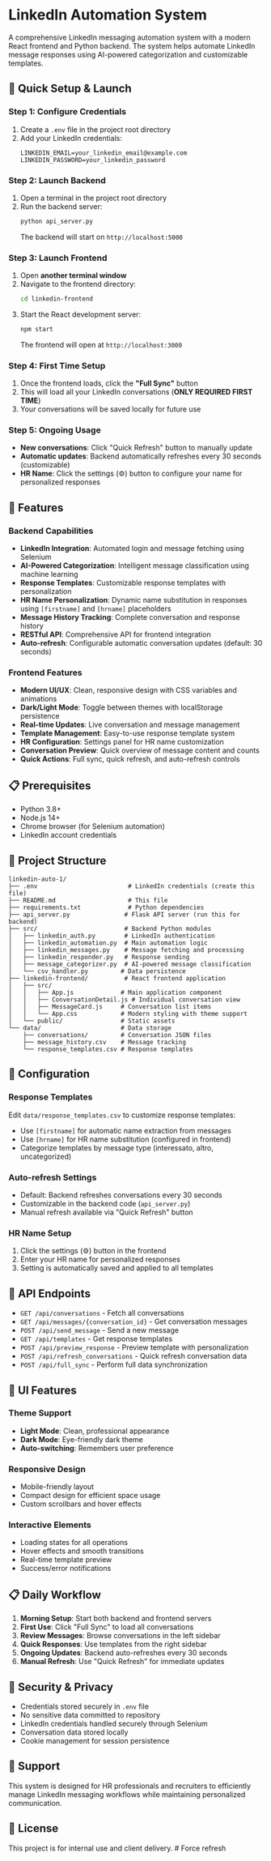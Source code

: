 # LinkedIn Automation System

A comprehensive LinkedIn messaging automation system with a modern React frontend and Python backend. The system helps automate LinkedIn message responses using AI-powered categorization and customizable templates.

## 🚀 Quick Setup & Launch

### Step 1: Configure Credentials

1. Create a `.env` file in the project root directory
2. Add your LinkedIn credentials:
   ```env
   LINKEDIN_EMAIL=your_linkedin_email@example.com
   LINKEDIN_PASSWORD=your_linkedin_password
   ```

### Step 2: Launch Backend

1. Open a terminal in the project root directory
2. Run the backend server:
   ```bash
   python api_server.py
   ```
   The backend will start on `http://localhost:5000`

### Step 3: Launch Frontend

1. Open **another terminal window**
2. Navigate to the frontend directory:
   ```bash
   cd linkedin-frontend
   ```
3. Start the React development server:
   ```bash
   npm start
   ```
   The frontend will open at `http://localhost:3000`

### Step 4: First Time Setup

1. Once the frontend loads, click the **"Full Sync"** button
2. This will load all your LinkedIn conversations (**ONLY REQUIRED FIRST TIME**)
3. Your conversations will be saved locally for future use

### Step 5: Ongoing Usage

- **New conversations**: Click "Quick Refresh" button to manually update
- **Automatic updates**: Backend automatically refreshes every 30 seconds (customizable)
- **HR Name**: Click the settings (⚙️) button to configure your name for personalized responses

## 🌟 Features

### Backend Capabilities

- **LinkedIn Integration**: Automated login and message fetching using Selenium
- **AI-Powered Categorization**: Intelligent message classification using machine learning
- **Response Templates**: Customizable response templates with personalization
- **HR Name Personalization**: Dynamic name substitution in responses using `[firstname]` and `[hrname]` placeholders
- **Message History Tracking**: Complete conversation and response history
- **RESTful API**: Comprehensive API for frontend integration
- **Auto-refresh**: Configurable automatic conversation updates (default: 30 seconds)

### Frontend Features

- **Modern UI/UX**: Clean, responsive design with CSS variables and animations
- **Dark/Light Mode**: Toggle between themes with localStorage persistence
- **Real-time Updates**: Live conversation and message management
- **Template Management**: Easy-to-use response template system
- **HR Configuration**: Settings panel for HR name customization
- **Conversation Preview**: Quick overview of message content and counts
- **Quick Actions**: Full sync, quick refresh, and auto-refresh controls

## 📋 Prerequisites

- Python 3.8+
- Node.js 14+
- Chrome browser (for Selenium automation)
- LinkedIn account credentials

## 📁 Project Structure

```
linkedin-auto-1/
├── .env                         # LinkedIn credentials (create this file)
├── README.md                    # This file
├── requirements.txt             # Python dependencies
├── api_server.py               # Flask API server (run this for backend)
├── src/                        # Backend Python modules
│   ├── linkedin_auth.py        # LinkedIn authentication
│   ├── linkedin_automation.py  # Main automation logic
│   ├── linkedin_messages.py    # Message fetching and processing
│   ├── linkedin_responder.py   # Response sending
│   ├── message_categorizer.py  # AI-powered message classification
│   └── csv_handler.py         # Data persistence
├── linkedin-frontend/          # React frontend application
│   ├── src/
│   │   ├── App.js             # Main application component
│   │   ├── ConversationDetail.js # Individual conversation view
│   │   ├── MessageCard.js     # Conversation list items
│   │   └── App.css            # Modern styling with theme support
│   └── public/                # Static assets
└── data/                      # Data storage
    ├── conversations/         # Conversation JSON files
    ├── message_history.csv    # Message tracking
    └── response_templates.csv # Response templates
```

## 🔧 Configuration

### Response Templates

Edit `data/response_templates.csv` to customize response templates:

- Use `[firstname]` for automatic name extraction from messages
- Use `[hrname]` for HR name substitution (configured in frontend)
- Categorize templates by message type (interessato, altro, uncategorized)

### Auto-refresh Settings

- Default: Backend refreshes conversations every 30 seconds
- Customizable in the backend code (`api_server.py`)
- Manual refresh available via "Quick Refresh" button

### HR Name Setup

1. Click the settings (⚙️) button in the frontend
2. Enter your HR name for personalized responses
3. Setting is automatically saved and applied to all templates

## 🔌 API Endpoints

- `GET /api/conversations` - Fetch all conversations
- `GET /api/messages/{conversation_id}` - Get conversation messages
- `POST /api/send_message` - Send a new message
- `GET /api/templates` - Get response templates
- `POST /api/preview_response` - Preview template with personalization
- `POST /api/refresh_conversations` - Quick refresh conversation data
- `POST /api/full_sync` - Perform full data synchronization

## 🎨 UI Features

### Theme Support

- **Light Mode**: Clean, professional appearance
- **Dark Mode**: Eye-friendly dark theme
- **Auto-switching**: Remembers user preference

### Responsive Design

- Mobile-friendly layout
- Compact design for efficient space usage
- Custom scrollbars and hover effects

### Interactive Elements

- Loading states for all operations
- Hover effects and smooth transitions
- Real-time template preview
- Success/error notifications

## 📋 Daily Workflow

1. **Morning Setup**: Start both backend and frontend servers
2. **First Use**: Click "Full Sync" to load all conversations
3. **Review Messages**: Browse conversations in the left sidebar
4. **Quick Responses**: Use templates from the right sidebar
5. **Ongoing Updates**: Backend auto-refreshes every 30 seconds
6. **Manual Refresh**: Use "Quick Refresh" for immediate updates

## 🔐 Security & Privacy

- Credentials stored securely in `.env` file
- No sensitive data committed to repository
- LinkedIn credentials handled securely through Selenium
- Conversation data stored locally
- Cookie management for session persistence

## 🤝 Support

This system is designed for HR professionals and recruiters to efficiently manage LinkedIn messaging workflows while maintaining personalized communication.

## 📝 License

This project is for internal use and client delivery.
#   F o r c e   r e f r e s h  
 